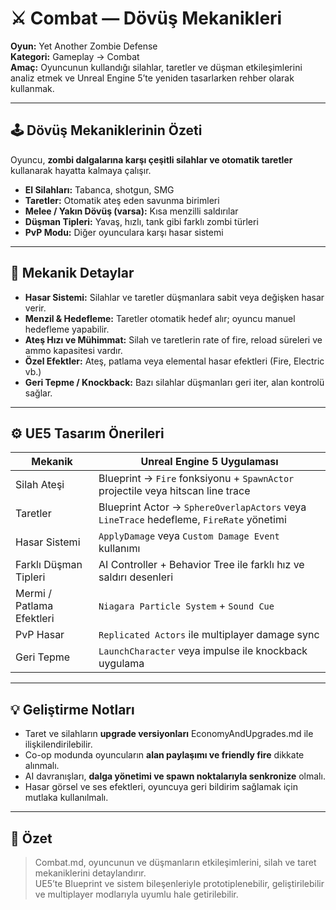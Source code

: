# ⚔️ Combat — Dövüş Mekanikleri

**Oyun:** Yet Another Zombie Defense  
**Kategori:** Gameplay → Combat  
**Amaç:** Oyuncunun kullandığı silahlar, taretler ve düşman etkileşimlerini analiz etmek ve Unreal Engine 5’te yeniden tasarlarken rehber olarak kullanmak.

---

## 🕹️ Dövüş Mekaniklerinin Özeti

Oyuncu, **zombi dalgalarına karşı çeşitli silahlar ve otomatik taretler** kullanarak hayatta kalmaya çalışır.  

- **El Silahları:** Tabanca, shotgun, SMG  
- **Taretler:** Otomatik ateş eden savunma birimleri  
- **Melee / Yakın Dövüş (varsa):** Kısa menzilli saldırılar  
- **Düşman Tipleri:** Yavaş, hızlı, tank gibi farklı zombi türleri  
- **PvP Modu:** Diğer oyunculara karşı hasar sistemi

---

## 🔄 Mekanik Detaylar

- **Hasar Sistemi:** Silahlar ve taretler düşmanlara sabit veya değişken hasar verir.  
- **Menzil & Hedefleme:** Taretler otomatik hedef alır; oyuncu manuel hedefleme yapabilir.  
- **Ateş Hızı ve Mühimmat:** Silah ve taretlerin rate of fire, reload süreleri ve ammo kapasitesi vardır.  
- **Özel Efektler:** Ateş, patlama veya elemental hasar efektleri (Fire, Electric vb.)  
- **Geri Tepme / Knockback:** Bazı silahlar düşmanları geri iter, alan kontrolü sağlar.

---

## ⚙️ UE5 Tasarım Önerileri

| Mekanik | Unreal Engine 5 Uygulaması |
|---------|---------------------------|
| Silah Ateşi | Blueprint → `Fire` fonksiyonu + `SpawnActor` projectile veya hitscan line trace |
| Taretler | Blueprint Actor → `SphereOverlapActors` veya `LineTrace` hedefleme, `FireRate` yönetimi |
| Hasar Sistemi | `ApplyDamage` veya `Custom Damage Event` kullanımı |
| Farklı Düşman Tipleri | AI Controller + Behavior Tree ile farklı hız ve saldırı desenleri |
| Mermi / Patlama Efektleri | `Niagara Particle System` + `Sound Cue` |
| PvP Hasar | `Replicated Actors` ile multiplayer damage sync |
| Geri Tepme | `LaunchCharacter` veya impulse ile knockback uygulama |

---

## 💡 Geliştirme Notları

- Taret ve silahların **upgrade versiyonları** EconomyAndUpgrades.md ile ilişkilendirilebilir.  
- Co-op modunda oyuncuların **alan paylaşımı ve friendly fire** dikkate alınmalı.  
- AI davranışları, **dalga yönetimi ve spawn noktalarıyla senkronize** olmalı.  
- Hasar görsel ve ses efektleri, oyuncuya geri bildirim sağlamak için mutlaka kullanılmalı.

---

## 📌 Özet

> Combat.md, oyuncunun ve düşmanların etkileşimlerini, silah ve taret mekaniklerini detaylandırır.  
> UE5’te Blueprint ve sistem bileşenleriyle prototiplenebilir, geliştirilebilir ve multiplayer modlarıyla uyumlu hale getirilebilir.
